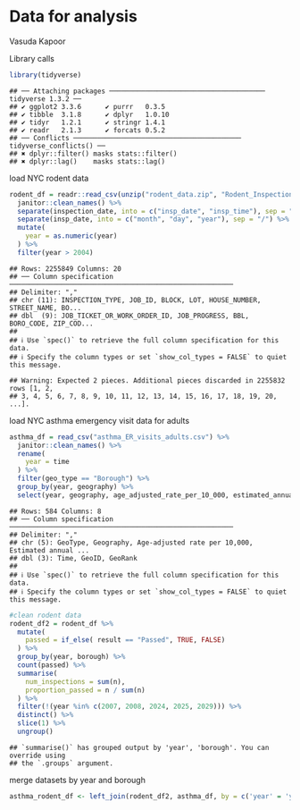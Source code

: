 Data for analysis
================
Vasuda Kapoor

Library calls

``` r
library(tidyverse)
```

    ## ── Attaching packages ─────────────────────────────────────── tidyverse 1.3.2 ──
    ## ✔ ggplot2 3.3.6      ✔ purrr   0.3.5 
    ## ✔ tibble  3.1.8      ✔ dplyr   1.0.10
    ## ✔ tidyr   1.2.1      ✔ stringr 1.4.1 
    ## ✔ readr   2.1.3      ✔ forcats 0.5.2 
    ## ── Conflicts ────────────────────────────────────────── tidyverse_conflicts() ──
    ## ✖ dplyr::filter() masks stats::filter()
    ## ✖ dplyr::lag()    masks stats::lag()

load NYC rodent data

``` r
rodent_df = readr::read_csv(unzip("rodent_data.zip", "Rodent_Inspection.csv")) %>%
  janitor::clean_names() %>%
  separate(inspection_date, into = c("insp_date", "insp_time"), sep = " ") %>%
  separate(insp_date, into = c("month", "day", "year"), sep = "/") %>%
  mutate(
    year = as.numeric(year)
  ) %>%
  filter(year > 2004)
```

    ## Rows: 2255849 Columns: 20
    ## ── Column specification ────────────────────────────────────────────────────────
    ## Delimiter: ","
    ## chr (11): INSPECTION_TYPE, JOB_ID, BLOCK, LOT, HOUSE_NUMBER, STREET_NAME, BO...
    ## dbl  (9): JOB_TICKET_OR_WORK_ORDER_ID, JOB_PROGRESS, BBL, BORO_CODE, ZIP_COD...
    ## 
    ## ℹ Use `spec()` to retrieve the full column specification for this data.
    ## ℹ Specify the column types or set `show_col_types = FALSE` to quiet this message.

    ## Warning: Expected 2 pieces. Additional pieces discarded in 2255832 rows [1, 2,
    ## 3, 4, 5, 6, 7, 8, 9, 10, 11, 12, 13, 14, 15, 16, 17, 18, 19, 20, ...].

load NYC asthma emergency visit data for adults

``` r
asthma_df = read_csv("asthma_ER_visits_adults.csv") %>%
  janitor::clean_names() %>%
  rename(
    year = time
  ) %>%
  filter(geo_type == "Borough") %>%
  group_by(year, geography) %>%
  select(year, geography, age_adjusted_rate_per_10_000, estimated_annual_rate_per_10_000, number)
```

    ## Rows: 584 Columns: 8
    ## ── Column specification ────────────────────────────────────────────────────────
    ## Delimiter: ","
    ## chr (5): GeoType, Geography, Age-adjusted rate per 10,000, Estimated annual ...
    ## dbl (3): Time, GeoID, GeoRank
    ## 
    ## ℹ Use `spec()` to retrieve the full column specification for this data.
    ## ℹ Specify the column types or set `show_col_types = FALSE` to quiet this message.

``` r
#clean rodent data 
rodent_df2 = rodent_df %>%
  mutate(
    passed = if_else( result == "Passed", TRUE, FALSE)
  ) %>%
  group_by(year, borough) %>%
  count(passed) %>%
  summarise(
    num_inspections = sum(n),
    proportion_passed = n / sum(n)
  ) %>%
  filter(!(year %in% c(2007, 2008, 2024, 2025, 2029))) %>%
  distinct() %>%
  slice(1) %>%
  ungroup()
```

    ## `summarise()` has grouped output by 'year', 'borough'. You can override using
    ## the `.groups` argument.

merge datasets by year and borough

``` r
asthma_rodent_df <- left_join(rodent_df2, asthma_df, by = c('year' = 'year', 'borough' = 'geography'))
```
